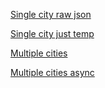 [Single city raw json](http://evening-chamber-59365.herokuapp.com/api/weather/Moscow)

[Single city just temp](http://evening-chamber-59365.herokuapp.com/api/city/Moscow)

[Multiple cities](https://evening-chamber-59365.herokuapp.com/api/cities/Moscow,Dublin,London,Saratov)

[Multiple cities async](http://evening-chamber-59365.herokuapp.com/api/citiesAsync/Moscow,Dublin,London,Saratov)